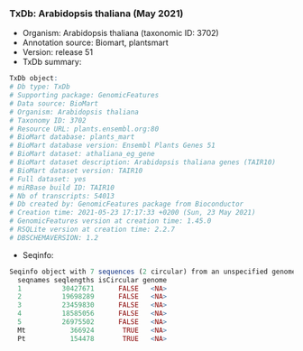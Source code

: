 ### TxDb: Arabidopsis thaliana (May 2021)

- Organism: Arabidopsis thaliana (taxonomic ID: 3702)
- Annotation source: Biomart, plantsmart
- Version: release 51
- TxDb summary:
```r
TxDb object:
# Db type: TxDb
# Supporting package: GenomicFeatures
# Data source: BioMart
# Organism: Arabidopsis thaliana
# Taxonomy ID: 3702
# Resource URL: plants.ensembl.org:80
# BioMart database: plants_mart
# BioMart database version: Ensembl Plants Genes 51
# BioMart dataset: athaliana_eg_gene
# BioMart dataset description: Arabidopsis thaliana genes (TAIR10)
# BioMart dataset version: TAIR10
# Full dataset: yes
# miRBase build ID: TAIR10
# Nb of transcripts: 54013
# Db created by: GenomicFeatures package from Bioconductor
# Creation time: 2021-05-23 17:17:33 +0200 (Sun, 23 May 2021)
# GenomicFeatures version at creation time: 1.45.0
# RSQLite version at creation time: 2.2.7
# DBSCHEMAVERSION: 1.2
```
- Seqinfo:
```r
Seqinfo object with 7 sequences (2 circular) from an unspecified genome:
  seqnames seqlengths isCircular genome
  1          30427671      FALSE   <NA>
  2          19698289      FALSE   <NA>
  3          23459830      FALSE   <NA>
  4          18585056      FALSE   <NA>
  5          26975502      FALSE   <NA>
  Mt           366924       TRUE   <NA>
  Pt           154478       TRUE   <NA>
```
